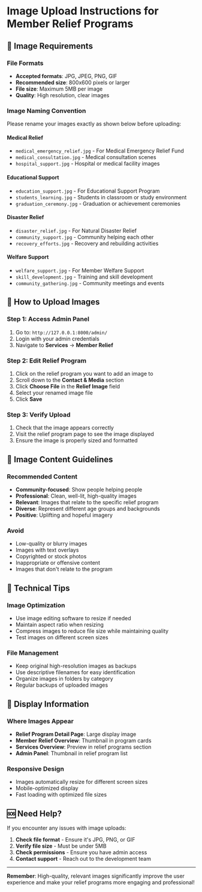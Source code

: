# Image Upload Instructions for Member Relief Programs

## 📸 **Image Requirements**

### **File Formats**
- **Accepted formats**: JPG, JPEG, PNG, GIF
- **Recommended size**: 800x600 pixels or larger
- **File size**: Maximum 5MB per image
- **Quality**: High resolution, clear images

### **Image Naming Convention**
Please rename your images exactly as shown below before uploading:

#### **Medical Relief**
- `medical_emergency_relief.jpg` - For Medical Emergency Relief Fund
- `medical_consultation.jpg` - Medical consultation scenes
- `hospital_support.jpg` - Hospital or medical facility images

#### **Educational Support**
- `education_support.jpg` - For Educational Support Program
- `students_learning.jpg` - Students in classroom or study environment
- `graduation_ceremony.jpg` - Graduation or achievement ceremonies

#### **Disaster Relief**
- `disaster_relief.jpg` - For Natural Disaster Relief
- `community_support.jpg` - Community helping each other
- `recovery_efforts.jpg` - Recovery and rebuilding activities

#### **Welfare Support**
- `welfare_support.jpg` - For Member Welfare Support
- `skill_development.jpg` - Training and skill development
- `community_gathering.jpg` - Community meetings and events

## 🚀 **How to Upload Images**

### **Step 1: Access Admin Panel**
1. Go to: `http://127.0.0.1:8000/admin/`
2. Login with your admin credentials
3. Navigate to **Services** → **Member Relief**

### **Step 2: Edit Relief Program**
1. Click on the relief program you want to add an image to
2. Scroll down to the **Contact & Media** section
3. Click **Choose File** in the **Relief Image** field
4. Select your renamed image file
5. Click **Save**

### **Step 3: Verify Upload**
1. Check that the image appears correctly
2. Visit the relief program page to see the image displayed
3. Ensure the image is properly sized and formatted

## 🎯 **Image Content Guidelines**

### **Recommended Content**
- **Community-focused**: Show people helping people
- **Professional**: Clean, well-lit, high-quality images
- **Relevant**: Images that relate to the specific relief program
- **Diverse**: Represent different age groups and backgrounds
- **Positive**: Uplifting and hopeful imagery

### **Avoid**
- Low-quality or blurry images
- Images with text overlays
- Copyrighted or stock photos
- Inappropriate or offensive content
- Images that don't relate to the program

## 🔧 **Technical Tips**

### **Image Optimization**
- Use image editing software to resize if needed
- Maintain aspect ratio when resizing
- Compress images to reduce file size while maintaining quality
- Test images on different screen sizes

### **File Management**
- Keep original high-resolution images as backups
- Use descriptive filenames for easy identification
- Organize images in folders by category
- Regular backups of uploaded images

## 📱 **Display Information**

### **Where Images Appear**
- **Relief Program Detail Page**: Large display image
- **Member Relief Overview**: Thumbnail in program cards
- **Services Overview**: Preview in relief programs section
- **Admin Panel**: Thumbnail in relief program list

### **Responsive Design**
- Images automatically resize for different screen sizes
- Mobile-optimized display
- Fast loading with optimized file sizes

## 🆘 **Need Help?**

If you encounter any issues with image uploads:

1. **Check file format** - Ensure it's JPG, PNG, or GIF
2. **Verify file size** - Must be under 5MB
3. **Check permissions** - Ensure you have admin access
4. **Contact support** - Reach out to the development team

---

**Remember**: High-quality, relevant images significantly improve the user experience and make your relief programs more engaging and professional!
